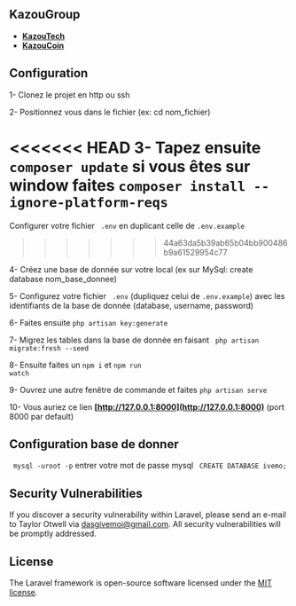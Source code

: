 ## KazouGroup 

- **[KazouTech](http://kazoutech.com)**
- **[KazouCoin](http://kazoucoin.com)**
## Configuration

1- Clonez le projet en http ou ssh

2- Positionnez vous dans le fichier (ex: cd nom_fichier)

<<<<<<< HEAD
3- Tapez ensuite  ``` composer update ``` si vous êtes sur window faites ``` composer install --ignore-platform-reqs ```
=======
Configurer votre fichier ``` .env``` en duplicant celle de ``` .env.example ```
>>>>>>> 44a63da5b39ab65b04bb900486b9a61529954c77

4- Créez une base de donnée sur votre local (ex sur MySql: create database nom_base_donnee)

5- Configurez votre fichier ``` .env``` (dupliquez celui de ``` .env.example ```) avec les identifiants de la base de donnée (database, username, password)

6- Faites ensuite  ``` php artisan key:generate ``` 

7- Migrez les tables dans la base de donnée en faisant  ``` php artisan migrate:fresh --seed```

8- Ensuite faites un <code>npm i</code> et <code>npm run watch</code>

9- Ouvrez une autre fenêtre de commande et faites ``` php artisan serve ```

10- Vous auriez ce lien **[http://127.0.0.1:8000](http://127.0.0.1:8000)** (port 8000 par default)



## Configuration base de donner

``` mysql -uroot -p``` entrer votre mot de passe mysql ``` CREATE DATABASE ivemo;```

## Security Vulnerabilities

If you discover a security vulnerability within Laravel, please send an e-mail to Taylor Otwell via [dasgivemoi@gmail.com](mailto:taylor@laravel.com). All security vulnerabilities will be promptly addressed.

## License

The Laravel framework is open-source software licensed under the [MIT license](https://opensource.org/licenses/MIT).
